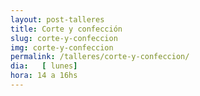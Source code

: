 ```yaml
---
layout: post-talleres
title: Corte y confección
slug: corte-y-confeccion
img: corte-y-confeccion
permalink: /talleres/corte-y-confeccion/
dia:   [ lunes]
hora: 14 a 16hs
---
```

